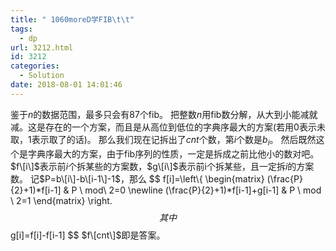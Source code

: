 ```yaml
---
title: " 1060moreD学FIB\t\t"
tags:
  - dp
url: 3212.html
id: 3212
categories:
  - Solution
date: 2018-08-01 14:01:46
---
```


鉴于$n$的数据范围，最多只会有87个fib。 把整数$n$用fib数分解，从大到小能减就减。这是存在的一个方案，而且是从高位到低位的字典序最大的方案(若用0表示未取，1表示取了的话)。 那么我们现在记拆出了$cnt$个数，第$i$个数是$b_i$。 然后既然这个是字典序最大的方案，由于fib序列的性质，一定是拆成之前比他小的数对吧。 $f\[i\]$表示前$i$个拆某些的方案数，$g\[i\]$表示前i个拆某些，且一定拆$i$的方案数。 记$P=b\[i\]-b\[i-1\]-1$，那么 $$ f\[i\]=\\left\\{ \\begin{matrix} (\\frac{P}{2}+1)\*f\[i-1\] & P \ mod\ 2=0 \\newline (\\frac{P}{2}+1)\*f\[i-1\]+g\[i-1\] & P \ mod \ 2=1 \\end{matrix} \\right. $$ 其中 $$ g\[i\]=f\[i\]-f\[i-1\] $$ $f\[cnt\]$即是答案。